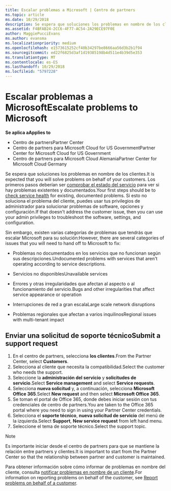 ```yaml
---
title: Escalar problemas a Microsoft | Centro de partners
ms.topic: article
ms.date: 10/29/2018
description: Se espera que soluciones los problemas en nombre de los clientes.
ms.assetid: F4BFAB24-2CC6-4F77-AC54-2A29ECE97F0E
author: MaggiePucciEvans
ms.author: evansma
ms.localizationpriority: medium
ms.openlocfilehash: e1573615252cf40b34297be8666aa56d3b2b1f94
ms.sourcegitcommit: ed22f6825d3af1d19385198b4d511e4b39d5e353
ms.translationtype: MT
ms.contentlocale: es-ES
ms.lasthandoff: 10/29/2018
ms.locfileid: "5797228"
---
```

# <a name="escalate-problems-to-microsoft"></a><span data-ttu-id="6a1f2-103">Escalar problemas a Microsoft</span><span class="sxs-lookup"><span data-stu-id="6a1f2-103">Escalate problems to Microsoft</span></span>

**<span data-ttu-id="6a1f2-104">Se aplica a</span><span class="sxs-lookup"><span data-stu-id="6a1f2-104">Applies to</span></span>**

-  <span data-ttu-id="6a1f2-105">Centro de partners</span><span class="sxs-lookup"><span data-stu-id="6a1f2-105">Partner Center</span></span>
-  <span data-ttu-id="6a1f2-106">Centro de partners para Microsoft Cloud for US Government</span><span class="sxs-lookup"><span data-stu-id="6a1f2-106">Partner Center for Microsoft Cloud for US Government</span></span>
-  <span data-ttu-id="6a1f2-107">Centro de partners para Microsoft Cloud Alemania</span><span class="sxs-lookup"><span data-stu-id="6a1f2-107">Partner Center for Microsoft Cloud Germany</span></span>

<span data-ttu-id="6a1f2-108">Se espera que soluciones los problemas en nombre de los clientes.</span><span class="sxs-lookup"><span data-stu-id="6a1f2-108">It is expected that you will solve problems on behalf of your customers.</span></span> <span data-ttu-id="6a1f2-109">Los primeros pasos deberían ser [comprobar el estado del servicio](check-service-health.md) para ver si hay problemas existentes y documentados.</span><span class="sxs-lookup"><span data-stu-id="6a1f2-109">Your first steps should be to [check service health](check-service-health.md) for existing, documented problems.</span></span> <span data-ttu-id="6a1f2-110">Si esto no soluciona el problema del cliente, puedes usar tus privilegios de administrador para solucionar problemas de software, opciones y configuración.</span><span class="sxs-lookup"><span data-stu-id="6a1f2-110">If that doesn't address the customer issue, then you can use your admin privileges to troubleshoot the software, settings, and configuration.</span></span>

<span data-ttu-id="6a1f2-111">Sin embargo, existen varias categorías de problemas que tendrás que escalar Microsoft para su solución:</span><span class="sxs-lookup"><span data-stu-id="6a1f2-111">However, there are several categories of issues that you will need to hand off to Microsoft to fix:</span></span>

-   <span data-ttu-id="6a1f2-112">Problemas no documentados en los servicios que no funcionan según sus descripciones.</span><span class="sxs-lookup"><span data-stu-id="6a1f2-112">Undocumented problems with services that aren't operating according to service descriptions.</span></span>

-   <span data-ttu-id="6a1f2-113">Servicios no disponibles</span><span class="sxs-lookup"><span data-stu-id="6a1f2-113">Unavailable services</span></span>

-   <span data-ttu-id="6a1f2-114">Errores y otras irregularidades que afectan al aspecto o al funcionamiento del servicio.</span><span class="sxs-lookup"><span data-stu-id="6a1f2-114">Bugs and other irregularities that affect service appearance or operation</span></span>

-   <span data-ttu-id="6a1f2-115">Interrupciones de red a gran escala</span><span class="sxs-lookup"><span data-stu-id="6a1f2-115">Large scale network disruptions</span></span>

-   <span data-ttu-id="6a1f2-116">Problemas regionales que afectan a varios inquilinos</span><span class="sxs-lookup"><span data-stu-id="6a1f2-116">Regional issues with multi-tenant impact</span></span>

## <a name="submit-a-support-request"></a><span data-ttu-id="6a1f2-117">Enviar una solicitud de soporte técnico</span><span class="sxs-lookup"><span data-stu-id="6a1f2-117">Submit a support request</span></span>

1. <span data-ttu-id="6a1f2-118">En el centro de partners, selecciona **los clientes**.</span><span class="sxs-lookup"><span data-stu-id="6a1f2-118">From the Partner Center, select **Customers**.</span></span>
2. <span data-ttu-id="6a1f2-119">Selecciona al cliente que necesita la compatibilidad.</span><span class="sxs-lookup"><span data-stu-id="6a1f2-119">Select the customer who needs the support.</span></span>
3. <span data-ttu-id="6a1f2-120">Seleccione la **administración del servicio** y **solicitudes de servicio**.</span><span class="sxs-lookup"><span data-stu-id="6a1f2-120">Select **Service management** and select **Service requests**.</span></span>
4. <span data-ttu-id="6a1f2-121">Selecciona **nueva solicitud** y, a continuación, selecciona **Microsoft Office 365**.</span><span class="sxs-lookup"><span data-stu-id="6a1f2-121">Select **New request** and then select **Microsoft Office 365**.</span></span>
5. <span data-ttu-id="6a1f2-122">Se toman el portal de Office 365, donde debes iniciar sesión con tus credenciales de centro de partners.</span><span class="sxs-lookup"><span data-stu-id="6a1f2-122">You are taken to the Office 365 portal where you need to sign in using your Partner Center credentials.</span></span>
6. <span data-ttu-id="6a1f2-123">Selecciona el **soporte técnico**, **nueva solicitud de servicio** del menú de la izquierda.</span><span class="sxs-lookup"><span data-stu-id="6a1f2-123">Select **Support**, **New service request** from left hand menu.</span></span>
7. <span data-ttu-id="6a1f2-124">Seleccione el tema de soporte técnico.</span><span class="sxs-lookup"><span data-stu-id="6a1f2-124">Select the support topic.</span></span>

>[!NOTE]
><span data-ttu-id="6a1f2-125">Es importante iniciar desde el centro de partners para que se mantiene la relación entre partners y clientes.</span><span class="sxs-lookup"><span data-stu-id="6a1f2-125">It is important to start from the Partner Center so that the relationship between partner and customer is maintained.</span></span> 


<span data-ttu-id="6a1f2-126">Para obtener información sobre cómo informar de problemas en nombre del cliente, consulta [notificar problemas en nombre de un cliente](report-problems-on-behalf-of-a-customer.md).</span><span class="sxs-lookup"><span data-stu-id="6a1f2-126">For information on reporting problems on behalf of the customer, see [Report problems on behalf of a customer](report-problems-on-behalf-of-a-customer.md).</span></span>

 

 



